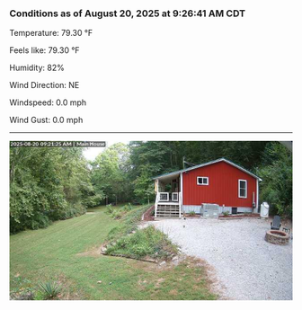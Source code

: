 ### Conditions as of August 20, 2025 at 9:26:41 AM CDT 

Temperature: 79.30 &deg;F

Feels like: 79.30 &deg;F

Humidity: 82%

Wind Direction: NE

Windspeed: 0.0 mph

Wind Gust: 0.0 mph

---

<img src="./images/latest.jpeg"/>

